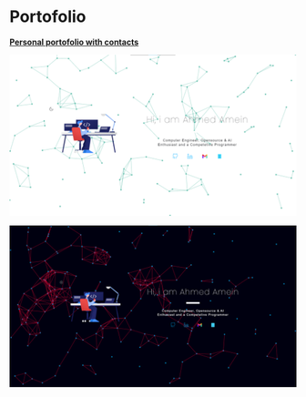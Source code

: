 # Portofolio

[**Personal portofolio with contacts**](https://djangodissilent.github.io)

![Alt text](assets/light.png "Title")

![Alt text](assets/dark.png "Title")


